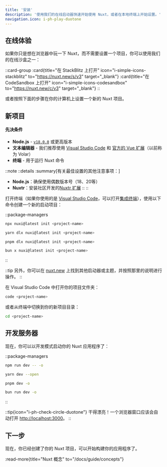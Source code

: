 ```yaml
---
title: '安装'
description: '使用我们的在线启动器快速开始使用 Nuxt，或者在本地终端上开始设置。'
navigation.icon: i-ph-play-duotone
---
```


## 在线体验

如果你只是想在浏览器中玩一下 Nuxt，而不需要设置一个项目，你可以使用我们的在线沙盒之一：

::card-group
  :card{title="在 StackBlitz 上打开" icon="i-simple-icons-stackblitz" to="https://nuxt.new/s/v3" target="_blank"}
  :card{title="在 CodeSandbox 上打开" icon="i-simple-icons-codesandbox" to="https://nuxt.new/c/v3" target="_blank"}
::

或者按照下面的步骤在你的计算机上设置一个新的 Nuxt 项目。

## 新项目

<!-- TODO: 需要在 nuxt/nuxt.com 中修复上游 -->
<!-- markdownlint-disable-next-line MD001 -->
#### 先决条件

- **Node.js** - [`v18.0.0`](https://nodejs.org/en) 或更高版本
- **文本编辑器** - 我们推荐使用 [Visual Studio Code](https://code.visualstudio.com/) 和 [官方的 Vue 扩展](https://marketplace.visualstudio.com/items?itemName=Vue.volar)（以前称为 Volar）
- **终端** - 用于运行 Nuxt 命令

::note
  ::details
  :summary[有关最佳设置的其他注意事项：]
  - **Node.js**：确保使用偶数版本号（18、20等）
  - **Nuxtr**：安装社区开发的[Nuxtr 扩展](https://marketplace.visualstudio.com/items?itemName=Nuxtr.nuxtr-vscode)
  ::
::

打开终端（如果你使用的是 [Visual Studio Code](https://code.visualstudio.com)，可以打开[集成终端](https://code.visualstudio.com/docs/editor/integrated-terminal)），使用以下命令创建一个新的启动项目：

::package-managers

```bash [npm]
npx nuxi@latest init <project-name>
```

```bash [yarn]
yarn dlx nuxi@latest init <project-name>
```

```bash [pnpm]
pnpm dlx nuxi@latest init <project-name>
```

```bash [bun]
bun x nuxi@latest init <project-name>
```

::

::tip
另外，你可以在 [nuxt.new](https://nuxt.new) 上找到其他启动器或主题，并按照那里的说明进行操作。
::

在 Visual Studio Code 中打开你的项目文件夹：

```bash [终端]
code <project-name>
```

或者从终端中切换到你的新项目目录：

```bash
cd <project-name>
```

## 开发服务器

现在，你可以以开发模式启动你的 Nuxt 应用程序了：

::package-managers

```bash [npm]
npm run dev -- -o
```

```bash [yarn]
yarn dev --open
```

```bash [pnpm]
pnpm dev -o
```

```bash [bun]
bun run dev -o
```
::

::tip{icon="i-ph-check-circle-duotone"}
干得漂亮！一个浏览器窗口应该会自动打开 <http://localhost:3000>。
::

## 下一步

现在，你已经创建了你的 Nuxt 项目，可以开始构建你的应用程序了。

:read-more{title="Nuxt 概念" to="/docs/guide/concepts"}